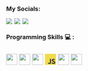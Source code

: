 
### My Socials:  

[<img align="left"   width="22px" src="https://cdn.jsdelivr.net/npm/simple-icons@v3/icons/linkedin.svg" />](https://www.linkedin.com/in/aachal-singh-ba58b21b3/)
[<img align="left"  width="22px" src="https://cdn.jsdelivr.net/npm/simple-icons@v3/icons/twitter.svg" />](https://twitter.com/aachalll_)
[<img align="left"  width="22px" src="https://cdn.jsdelivr.net/npm/simple-icons@v3/icons/instagram.svg" />](https://instagram.com/aachalll)
<br />

### Programming Skills :computer: :

  <code><img  height="30" width="30" src="https://img.icons8.com/color/48/000000/python.png"></code>
  <code><img  height="30" width="30" src="https://img.icons8.com/color/2x/html-5.png"></code>
  <code><img  height="30" width="30" src="https://img.icons8.com/color/2x/css3.png"></code>
  <code><img  height="30" width="30" src="https://raw.githubusercontent.com/github/explore/80688e429a7d4ef2fca1e82350fe8e3517d3494d/topics/javascript/javascript.png"></code>
  <code><img  height="30" width="30" src="https://img.icons8.com/color/48/000000/c-programming.png"></code>
  <code><img  height="30" width="30" src="https://img.icons8.com/dusk/64/000000/java-coffee-cup-logo.png"></code>
 -------


